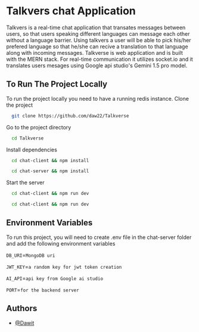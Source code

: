 
# Talkvers chat Application

Talkvers is a real-time chat application that transates messages between users, so that users speaking different languages can message each other without a language barrier. Using talkvers a user will be able to pick his/her prefered language so that he/she can recive a translation to that language along with incoming messages.
Talkverse is web application and is built with the MERN stack. For real-time communication it utilizes socket.io and it translates users mesages using Google api studio's Gemini 1.5 pro model.

## To Run The Project Locally

To run the project locally you need to have a running redis instance.
Clone the project

```bash
  git clone https://github.com/daw22/Talkverse
```

Go to the project directory

```bash
  cd Talkverse
```

Install dependencies

```bash
  cd chat-client && npm install
```

```bash
  cd chat-server && npm install
```
Start the server

```bash
  cd chat-client && npm run dev
```

```bash
  cd chat-client && npm run dev
```
## Environment Variables

To run this project, you will need to create .env file in the chat-server folder and add the following environment variables

`DB_URI`=`MongoDB uri`

`JWT_KEY`=`a random key for jwt token creation`

`AI_API`=`api key from Google ai studio`

`PORT`=`for the backend server`


## Authors

- [@Dawit](https://www.linkedin.com/in/dawit-yifru/)


